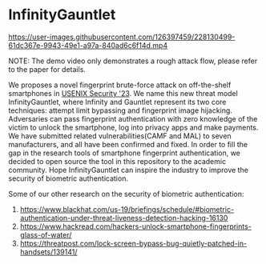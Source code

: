 # InfinityGauntlet

https://user-images.githubusercontent.com/126397459/228130499-61dc367e-9943-49e1-a97a-840ad6c6f14d.mp4

NOTE: The demo video only demonstrates a rough attack flow, please refer to the paper for details.

We proposes a novel fingerprint brute-force attack on off-the-shelf smartphones in [USENIX Security '23](https://www.usenix.org/conference/usenixsecurity23). We name this new threat model InfinityGauntlet, where Infinity and Gauntlet represent its two core techniques: attempt limit bypassing and fingerprint image hijacking. Adversaries can pass fingerprint authentication with zero knowledge of the victim to unlock the smartphone, log into privacy apps and make payments. We have submitted related vulnerabilities(CAMF and MAL) to seven manufacturers, and all have been confirmed and fixed. In order to fill the gap in the research tools of smartphone fingerprint authentication, we decided to open source the tool in this repository to the academic community. Hope InfinityGauntlet can inspire the industry to improve the security of biometric authentication. 

Some of our other research on the security of biometric authentication:

1. https://www.blackhat.com/us-19/briefings/schedule/#biometric-authentication-under-threat-liveness-detection-hacking-16130
2. https://www.hackread.com/hackers-unlock-smartphone-fingerprints-glass-of-water/
3. https://threatpost.com/lock-screen-bypass-bug-quietly-patched-in-handsets/139141/
